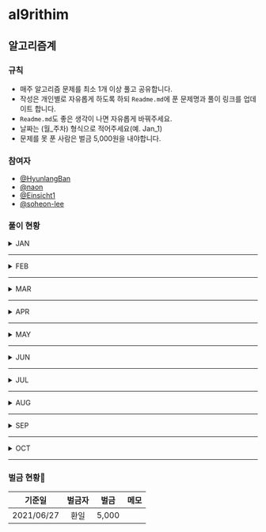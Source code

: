 # al9rithim
## 알고리즘계
### 규칙
- 매주 알고리즘 문제를 최소 1개 이상 풀고 공유합니다.
- 작성은 개인별로 자유롭게 하도록 하되 `Readme.md`에 푼 문제명과 풀이 링크를 업데이트 합니다. 
- `Readme.md`도 좋은 생각이 나면 자유롭게 바꿔주세요.
- 날짜는 (월_주차) 형식으로 적어주세요(예. Jan_1)
- 문제를 못 푼 사람은 벌금 5,000원을 내야합니다.

### 참여자
- [@HyunlangBan](https://github.com/HyunlangBan)
- [@naon](https://github.com/nanaon)
- [@Einsicht1](https://github.com/Einsicht1)
- [@soheon-lee](https://github.com/soheon-lee)

### 풀이 현황

<details>
<summary>JAN</summary>

|날짜|작성자|문제|
|:---:|:---:|:---:|
|JAN-5|[@HyunlangBan](https://github.com/HyunlangBan)|[백준_2012_등수매기기](hyunlang_ban/bj_2012_등수매기기.md)
| |[@naon](https://github.com/nanaon)|[프로그래머스_완주하지_못한_선수](naon_jeong/programmers_42576.py)|
| |[@Einsicht1](https://github.com/Einsicht1)|[프로그래머스 문자열 내림차순으로 배치하기](hwanil_kim/first_week.md)|
| | |[프로그래머스 나누어 떨어지는 숫자 배열](hwanil_kim/first_week.md) |

</details>

---

<details>
<summary>FEB</summary>

|날짜|작성자|문제|
|:---:|:---:|:---:|
|FEB-1|[@Einsicht1](https://github.com/Einsicht1)|[프로그래머스 같은 숫자는 싫어](hwanil_kim/first_week.md)| 
| | |[프로그래머스 모의고사](hwanil_kim/first_week.md)| 
| | |[회문 만들기](hwanil_kim/first_week.md)| 
| | |[프로그래머스 짝수와 홀수](hwanil_kim/second_week.md)| 
| | |[프로그래머스 약수의 합](hwanil_kim/second_week.md)| 
| | |[프로그래머스 직사각형 별찍기](hwanil_kim/second_week.md)| 
| | |[프로그래머스 핸드폰번호 가리기](hwanil_kim/second_week.md)| 
| | |[프로그래머스 자릿수 더하기](hwanil_kim/second_week.md)| 
| | |[프로그래머스 평균 구하기](hwanil_kim/second_week.md)| 
| | |[프로그래머스 시저 암호](hwanil_kim/second_week.md)| 
| | |[프로그래머스 이상한 문자 만들기](hwanil_kim/second_week.md)| 
| | |[프로그래머스 자연수 뒤집어 배열로 만들기](hwanil_kim/second_week.md)| 
| | |[프로그래머스 정수 제곱근 판별](hwanil_kim/second_week.md)| 
| |[@HyunlangBan](https://github.com/HyunlangBan)|[백준_1092_배](hyunlang_ban/bj_1092_배.md)|
| |[@naon](https://github.com/nanaon)|[프로그래머스 수박수박수박수박수박수?](naon_jeong/programmers_12922.py)|
|FEB-2|[@Einsicht1](https://github.com/Einsicht1)|[행열의 덧셈](hwanil_kim/week3.md)| 
| | |[x만큼 간격이 있는 n개의 숫자](hwanil_kim/second_week.md)| 
| | |[하샤드 수](hwanil_kim/second_week.md)| 
| | |[제일 작은 수 제거하기](hwanil_kim/second_week.md)| 
| | |[제일 작은 수 제거하기](hwanil_kim/second_week.md)| 
| | |[콜라츠 추측](hwanil_kim/second_week.md)| 
| | |[두 개 뽑아서 더하기](hwanil_kim/second_week.md)| 
| | |[크레인 인형뽑기 게임](hwanil_kim/second_week.md)| 
| |[@HyunlangBan](https://github.com/HyunlangBan)|[백준_2212_센서](hyunlang_ban/bj_2212_센서.md)|
| |[@naon](https://github.com/nanaon)|[프로그래머스_가운데 글자 가져오기](naon_jeong/programmers_12903.py)|
|FEB-3|[@Einsicht1](https://github.com/Einsicht1)|[체육복](hwanil_kim/week3.md)| 
| |[@naon](https://github.com/nanaon)|[프로그래머스_문자열 내 p와 y의 개수](naon_jeong/programmers_12916.py)|
| |[@HyunlangBan](https://github.com/HyunlangBan)|[백준_1461_도서관](hyunlang_ban/bj_1461_도서관.md)|
|FEB-4|[@HyunlangBan](https://github.com/HyunlangBan)|[백준_1781_컵라면](hyunlang_ban/bj_1781_컵라면.md)|
| |[@naon](https://github.com/nanaon)|[프로그래머스_문자열 다루기 기본](naon_jeong/programmers_12918.py)|

</details>

---

<details>
<summary>MAR</summary>

|날짜|작성자|문제|
|:---:|:---:|:---:|
|MAR-1|[@HyunlangBan](https://github.com/HyunlangBan)|[백준_9663_N-Queen](hyunlang_ban/bj_9663_N-Queen.md)|
| |[@soheon-lee](https://github.com/soheon-lee)|[프로그래머스 level1](soheon_lee/0307/0307_algoritm.py)|
| |[@naon](https://github.com/nanaon)|[프로그래머스_서울에서 김서방 찾기](naon_jeong/programmers_12919.py)|
|MAR-2|[@HyunlangBan](https://github.com/HyunlangBan)|[백준_1987_알파벳](hyunlang_ban/bj_1987_알파벳.md)|
| |[@naon](https://github.com/nanaon)|[프로그래머스_문자열을 정수로 바꾸기](naon_jeong/programmers_12925.py)|
| |[@Einsicht1](https://github.com/Einsicht1)|[소수찾기](hwanil_kim/week5.md)|
| | |[문자열 내 마음대로 정렬하기](hwanil_kim/week5.md)|
|MAR-3|[@naon](https://github.com/nanaon)|[프로그래머스_제일 작은 수 제거하기](naon_jeong/programmers_12935.py)|
| |[@HyunlangBan](https://github.com/HyunlangBan)|[백준_1759_암호만들기](hyunlang_ban/bj_1759_암호만들기.md)|
| |[@Einsicht1](https://github.com/Einsicht1)|[최대공약수와 최소공배수](hwanil_kim/week5.md)|
|MAR-4|[@naon](https://github.com/nanaon)|[프로그래머스_직사각형 별찍기](naon_jeong/programmers_12969.py)|
| |[@HyunlangBan](https://github.com/HyunlangBan)|[백준_5719_거의최단경로](hyunlang_ban/bj_5719_거의최단경로.md)|
| |[@soheon-lee](https://github.com/soheon-lee)|[프로그래머스_크레인_인형뽑기_게임](soheon_lee/0328_kakao_cranes.py)|

</details>

---

<details>
<summary>APR</summary>

|날짜|작성자|문제|메모|
|:---:|:---:|:---:|:---:|
|APR-1|[@HyunlangBan](https://github.com/HyunlangBan)|[백준_1774_우주신과의_교감](hyunlang_ban/bj_1774_우주신과의교감.md)|
| |[@soheon-lee](https://github.com/soheon-lee)|[프로그래머스_마라톤완주](soheon_lee/0404_marathon_collecionts.py)|`collections` 모듈을 배움.
| |[@Einsicht1](https://github.com/Einsicht1)|[간단한 이진탐색 구현](hwanil_kim/week6.md)|
| |[@naon](https://github.com/nanaon)|[프로그래머스_두 정수 사이의 합](naon_jeong/programmers_12912.py)|
|APR-2|[@Einsicht1](https://github.com/Einsicht1)|[재귀 삼각함수](hwanil_kim/week7.md)|
| |[@Einsicht1](https://github.com/Einsicht1)|[자릿수의 합 재귀(코드잇 문제)](hwanil_kim/week7.md)|
| |[@Einsicht1](https://github.com/Einsicht1)|[리스트 뒤집기 재귀(코드잇 문제)](hwanil_kim/week7.md)|
| |[@Einsicht1](https://github.com/Einsicht1)|[하노이의 탑](hwanil_kim/week7.md)|
| |[@Einsicht1](https://github.com/Einsicht1)|[가까운 매장 찾기](hwanil_kim/week7.md)|
| |[@Einsicht1](https://github.com/Einsicht1)|[강남역 폭우](hwanil_kim/week7.md)|
| |[@Einsicht1](https://github.com/Einsicht1)|[1 ~ n까지의 합(divide and conquer 방식)](hwanil_kim/week7.md)|
| |[@Einsicht1](https://github.com/Einsicht1)|[divide and conquer로 merge sort 구현하기)](hwanil_kim/week7.md)|
| |[@naon](https://github.com/nanaon)|[프로그래머스_K번째수](naon_jeong/programmers_42748.py)|
| |[@HyunlangBan](https://github.com/HyunlangBan)|[백준_1697_숨바꼭질](hyunlang_ban/bj_1697_숨바꼭질.md)|
|APR-3|[@Einsicht1](https://github.com/Einsicht1)|[최소 동전으로 거슬러 주기(greedy algorithm)](hwanil_kim/week8.md)|
| |[@naon](https://github.com/nanaon)|[프로그래머스_타겟 넘버](naon_jeong/programmers_43165.py)|
| |[@naon](https://github.com/nanaon)|[프로그래머스_모의고사](naon_jeong/programmers_42840.py)|
| |[@Einsicht1](https://github.com/Einsicht1)|[최소 벌금](hwanil_kim/week8.md)|
| |[@HyunlangBan](https://github.com/HyunlangBan)|[백준_2606_바이러스](hyunlang_ban/bj_2606_바이러스.md)|
| |[@soheon-lee](https://github.com/soheon-lee)|[프로그래머스 다트게임](soheon_lee/0418_dartgame.py)|
|APR-4|[@naon](https://github.com/nanaon)|[백준_프린터 큐](naon_jeong/boj_1966.py)|
| |[@naon](https://github.com/nanaon)|[백준_키로거](naon_jeong/boj_5397.py)|
| |[@naon](https://github.com/nanaon)|[백준_수 찾기](naon_jeong/boj_1920.py)|
| |[@naon](https://github.com/nanaon)|[백준_수 정렬하기2](naon_jeong/boj_2751.py)|
| |[@soheon-lee](https://github.com/soheon-lee)|[프로그래머스_2016년요일](soheon_lee/0425_2016.py)|
| |[@Einsicht1](https://github.com/Einsicht1)|[신규 아이디 추천](hwanil_kim/week9.md)|
| |[@HyunlangBan](https://github.com/HyunlangBan)|[백준_1012_유기농배추](hyunlang_ban/bj_1012_유기농배추.md)|
|APR-5|[@Einsicht1](https:/github.com/Einsicht1)|[2016년(프로그래머스)](hwanil_kim/week10.md)|
| |[@Einsicht1](https:/github.com/Einsicht1)|[예산(프로그래머스)](hwanil_kim/week10.md)|
| |[@Einsicht1](https:/github.com/Einsicht1)|[내적(프로그래머스)](hwanil_kim/week10.md)|
| |[@Einsicht1](https:/github.com/Einsicht1)|[음양 더하기(프로그래머스)](hwanil_kim/week10.md)|
| |[@Einsicht1](https:/github.com/Einsicht1)|[폰켓몬(프로그래머스)](hwanil_kim/week10.md)|
| |[@naon](https://github.com/nanaon)|[백준_공유기 설치](naon_jeong/boj_2110.py)|
| |[@naon](https://github.com/nanaon)|[프로그래머스_가장 큰 수](naon_jeong/programmers_42746.py)|
| |[@HyunlangBan](https://github.com/HyunlangBan)|[백준_1325_효율적인해킹](hyunlang_ban/bj_1325_효율적인해킹.md)|
| |[@soheon-lee](https://github.com/soheon-lee)|[음양조합](soheon_lee/0502_plusminus.js)|
| |[@Einsicht1](https:/github.com/Einsicht1)|[실패율(프로그래머스)](hwanil_kim/week10.md)|

</details>

---

<details>
<summary>MAY</summary>

|날짜|작성자|문제|메모|
|:---:|:---:|:---:|:---:|
|MAY-1|[@naon](https://github.com/nanaon)|[백준_트로피 진열](naon_jeong/boj_1668.py)|
| |[@Einsicht1](https:/github.com/Einsicht1)|[트리 순회(in-order)](hwanil_kim/week11.md)|
|MAY-2|[@HyunlangBan](https://github.com/HyunlangBan)|[백준_10282_해킹](hyunlang_ban/bj_10282_해킹.md)|
| |[@naon](https://github.com/nanaon)|[백준_나이순 정렬](naon_jeong/boj_10814.py)|
|MAY-3|[@soheon-lee](https://github.com/soheon-lee)|[BigOnotationExample](soheon_lee/0522_prefixAverageSummating.js)|
| |[@HyunlangBan](https://github.com/HyunlangBan)|[백준_2012_등수매기기](hyunlang_ban/bj_2012_등수매기기.md)|복습|
|MAY-4|[@naon](https://github.com/nanaon)|[백준_피보나치 수](naon_jeong/boj_2747.py)|
| |[@soheon-lee](https://github.com/soheon-lee)|[HashTable](soheon_lee/0525_hashTable_sumOfUniqueEntries.js)|자료구조|
| |[@HyunlangBan](https://github.com/HyunlangBan)|[백준_1092_배](hyunlang_ban/bj_1092_배.md)|복습|
</details>

---

<details>
<summary>JUN</summary>

|날짜|작성자|문제|메모|
|:---:|:---:|:---:|:---:|
|JUN-1|[@soheon-lee](https://github.com/soheon-lee)|[Stack 구현](soheon_lee/0601_stack.js)|자료구조-스택|
| |[@Einsicht1](https:/github.com/Einsicht1)|[백준-제로(10773)](hwanil_kim/week12.md)|스택|
| |[@naon](https://github.com/nanaon)|[백준_좌표 정렬하기](naon_jeong/boj_11650.py)|정렬|
| |[@HyunlangBan](https://github.com/HyunlangBan)|[백준_2212_센서](hyunlang_ban/bj_2212_센서.md)|복습|
|JUN-2|[@naon](https://github.com/nanaon)|[백준_OX퀴즈](naon_jeong/boj_8958.py)|문자열|
| |[@soheon-lee](https://github.com/soheon-lee)|[자료구조 graph](soheon_lee/0608_graph.js)|자료구조 - 그래프|
| |[@soheon-lee](https://github.com/soheon-lee)|[알고리즘 recursion_bfs](soheon_lee/0612_bfs.js)|알고리즘 - 재귀|
| |[@HyunlangBan](https://github.com/HyunlangBan)|[백준_1461_도서관](hyunlang_ban/bj_1461_도서관.md)|복습|
|JUN-3|[@HyunlangBan](https://github.com/HyunlangBan)|[백준_1781_컵라면](hyunlang_ban/bj_1781_컵라면.md)|복습|
| |[@naon](https://github.com/nanaon)|[백준_평균은 넘겠지](naon_jeong/boj_4344.py)|1차원 배열|
| |[@soheon-lee](https://github.com/soheon-lee)|[백준_평균은 넘겠](soheon_lee/0619_sorting.js)||
|JUN-4|[@Einsicht1](https:/github.com/Einsicht1)|[프로그래머스-약수의 개수와 덧셈)](hwanil_kim/week13.md)|약수|
| |[@naon](https://github.com/nanaon)|[백준_수 정렬하기 3](naon_jeong/boj_10989.py)|정렬|

</details>

---

<details>
<summary>JUL</summary>

|날짜|작성자|문제|메모|
|:---:|:---:|:---:|:---:|
|JUL-1|[@naon](https://github.com/nanaon)|[백준 단어의 개수](naon_jeong/boj_1152.py)|문자열|
| |[@HyunlangBan](https://github.com/HyunlangBan)|[백준_5719_거의최단경로](hyunlang_ban/bj_5719_거의최단경로.md)|복습|
|JUL-2|[@naon](https://github.com/nanaon)|[백준_손익분기점](naon_jeong/boj_1712.py)|기본 수학|
| |[@HyunlangBan](https://github.com/HyunlangBan)|[백준_1759_암호만들기](hyunlang_ban/bj_1759_암호만들기.md)|복습|
| |[@soheon-lee](https://github.com/soheon-lee)|[로또로또](soheon_lee/0711_lotto.js)|프로그래머스_levle1|
|JUL-3|[@Einsicht1](https:/github.com/Einsicht1)|[프로그래머스-전화번호 목록)](hwanil_kim/week14.md)|해쉬|
| |[@naon](https://github.com/nanaon)|[백준_벌집](naon_jeong/boj_2292.py)|기본 수학|
| |[@HyunlangBan](https://github.com/HyunlangBan)|[백준_1774_우주신과의교감](hyunlang_ban/bj_1774_우주신과의교감.md)|복습|
|JUL-4|[@Einsicht1](https:/github.com/Einsicht1)|[프로그래머스-위장)](hwanil_kim/week15.md)|해쉬|
| |[@Einsicht1](https:/github.com/Einsicht1)|[프로그래머스-베스트앨범)](hwanil_kim/week15.md)|해쉬|
| |[@naon](https://github.com/nanaon)|[백준_분수찾기](naon_jeong/boj_1193.py)|기본 수학|
| |[@HyunlangBan](https://github.com/HyunlangBan)|[백준_9663_N-Queen](hyunlang_ban/bj_9663_N-Queen.md)|복습|
|JUL-5|[@naon](https://github.com/nanaon)|[백준_달팽이는 올라가고 싶다](naon_jeong/boj_2869.py)|기본 수학|
| |[@HyunlangBan](https://github.com/HyunlangBan)|[백준_1987_알파벳](hyunlang_ban/bj_1987_알파벳.md)|복습|
| |[@Einsicht1](https:/github.com/Einsicht1)|[leetcode-136. Single Number](hwanil_kim/week16.md)||
| |[@soheon_lee](https:/github.com/soheon-lee)|[Programmers Keypad](soheon_lee/0801_keypad.js)||

</details>

---

<details>
<summary>AUG</summary>

|날짜|작성자|문제|메모|
|:---:|:---:|:---:|:---:|
|AUG-1|[@Einsicht1](https:/github.com/Einsicht1)|[leetcode-20. valid parentheses](hwanil_kim/week17.md)||
| |[@Einsicht1](https:/github.com/Einsicht1)|[leetcode-14. Longest Common Prefix](hwanil_kim/week17.md)||
| |[@naon](https://github.com/nanaon)|[백준_ACM 호텔](naon_jeong/boj_10250.py)|기본 수학|
| |[@HyunlangBan](https://github.com/HyunlangBan)|[백준_10989_수정렬하기](https://github.com/HyunlangBan/algorithms_reviews/blob/master/%EB%B0%B1%EC%A4%80_10989_%EC%88%98%EC%A0%95%EB%A0%AC%ED%95%98%EA%B8%B03.md)|복습|
| |[@HyunlangBan](https://github.com/HyunlangBan)|[백준_11650_좌표정렬하기](https://github.com/HyunlangBan/algorithms_reviews/blob/master/%EB%B0%B1%EC%A4%80_11650_%EC%A2%8C%ED%91%9C%EC%A0%95%EB%A0%AC%ED%95%98%EA%B8%B0.md)|복습|
|AUG-2|[@Einsicht1](https:/github.com/Einsicht1)|[백준_1874_스택수열](hwanil_kim/week18.md)||
| |[@soheon-lee](https:/github.com/soheon-lee)|[백준_1874_스택수열](soheon_lee/0815_budget.js)||
| |[@HyunlangBan](https://github.com/HyunlangBan)|[백준_1874_스택수열](https://github.com/HyunlangBan/algorithms_reviews/blob/master/%EB%B0%B1%EC%A4%80_1874_%EC%8A%A4%ED%83%9D%EC%88%98%EC%97%B4.md)|복습|
| |[@naon](https://github.com/nanaon)|[백준_부녀회장이 될테야](naon_jeong/boj_2775.py)|기본 수학|
|AUG-3|[@Einsicht1](https:/github.com/Einsicht1)|[백준_1966 프린터 큐](hwanil_kim/week19.md)||
| |[@Einsicht1](https:/github.com/Einsicht1)|[백준_5397 키로거](hwanil_kim/week19.md)||
| |[@Einsicht1](https:/github.com/Einsicht1)|[백준_10930 SHA-256](hwanil_kim/week19.md)||
| |[@Einsicht1](https:/github.com/Einsicht1)|[백준_1920 수 찾기](hwanil_kim/week19.md)||
| |[@naon](https://github.com/nanaon)|[HackerRank_Write a function](naon_jeong/hackerrank_write-a-function.py)||
| |[@soheon-lee](https://github.com/soheon-lee)|[체육복 빌려주기](soheon_lee/0822_PE.js)|와 다른 사람풀이 소름 ...|
| |[@HyunlangBan](https://github.com/HyunlangBan)|[백준_2747_재귀함수](https://github.com/HyunlangBan/algorithms_reviews/blob/master/%EB%B0%B1%EC%A4%80_2747_%ED%94%BC%EB%B3%B4%EB%82%98%EC%B9%98%EC%88%98.md)|복습|
|AUG-4|[@naon](https://github.com/nanaon)|[HackerRank_Nested Lists](naon_jeong/hackerrank_nested-lists.py)||
| |[@HyunlangBan](https://github.com/HyunlangBan)|[백준_1668_트로피진열](https://github.com/HyunlangBan/algorithms_reviews/blob/master/%EB%B0%B1%EC%A4%80_2747_%ED%94%BC%EB%B3%B4%EB%82%98%EC%B9%98%EC%88%98.md)|복습|

</details>

---

<details>
<summary>SEP</summary>

|날짜|작성자|문제|메모|
|:---:|:---:|:---:|:---:|
|SEP-1|[@Einsicht1](https:/github.com/Einsicht1)|[프로그래머스 오픈채팅방](hwanil_kim/week20.md)||
| |[@Einsicht1](https:/github.com/Einsicht1)|[프로그래머스 숫자 문자열과 영단어](hwanil_kim/week20.md)||
| |[@naon](https://github.com/nanaon)|[HackerRank_List Comprehensions](naon_jeong/hackerrank_list-comprehensions.py)||
| |[@HyunlangBan](https://github.com/HyunlangBan)|[백준_4195_친구네트워크](https://github.com/HyunlangBan/algorithms_reviews/blob/master/%EB%B0%B1%EC%A4%80_4195_%EC%B9%9C%EA%B5%AC%EB%84%A4%ED%8A%B8%EC%9B%8C%ED%81%AC.md)|복습|
| |[@soheon-lee](https://github.com/soheon-lee)|[프로그래머스_상호평가](soheon_lee/0905_test_pass.js)|복습|
|SEP-2|[@naon](https://github.com/nanaon)|[HackerRank_Find the Runner-up Score!](naon_jeong/hackerrank_find-the-runner-up-score.py)||
| |[@naon](https://github.com/nanaon)|[HackerRank_Finding the precentage](naon_jeong/hackerrank_finding-the-percentage.py)||
| |[@Einsicht1](https:/github.com/Einsicht1)|[프로그래머스 가장 큰 수](hwanil_kim/week21.md)||
|SEP-3|[@HyunlangBan](https://github.com/HyunlangBan)|[백준_7490_0만들기](https://github.com/HyunlangBan/algorithms_reviews/blob/master/%EB%B0%B1%EC%A4%80_7490_0%EB%A7%8C%EB%93%A4%EA%B8%B0.md)|복습|
|SEP-4|[@Einsicht1](https://github.com/Einsicht1)|[프로그래머스 JadenCase 문자열 만들기](hwanil_kim/week22.md)||
| |[@Einsicht1](https://github.com/Einsicht1)|[프로그래머스 최댓값과 최솟값](hwanil_kim/week22.md)||
| |[@Einsicht1](https://github.com/Einsicht1)|[프로그래머스 최솟값 만들기](hwanil_kim/week22.md)||
| |[@naon](https://github.com/nanaon)|[HackerRank_Lists](naon_jeong/hackerrank_lists.py)||
| |[@soheon-lee](https://github.com/soheon-lee)|[모의고사](soheon_lee/0926_moigosa.js)||
| |[@HyunlangBan](https://github.com/HyunlangBan)|[백준_2110_공유기설치](https://github.com/HyunlangBan/algorithms_reviews/blob/master/%EB%B0%B1%EC%A4%80_2110_%EA%B3%B5%EC%9C%A0%EA%B8%B0%EC%84%A4%EC%B9%98.md)|복습|

</details>

---

<details>
<summary>OCT</summary>

|날짜|작성자|문제|메모|
|:---:|:---:|:---:|:---:|
|OCT-1|[@HyunlangBan](https://github.com/HyunlangBan)|[백준_1074_Z](https://github.com/HyunlangBan/algorithms_reviews/blob/master/%EB%B0%B1%EC%A4%80_1074_Z.md)|복습|
| |[@naon](https://github.com/nanaon)|[HackerRank_Design-Door-Mat](naon_jeong/hackerrank_design-door-mat.py)||
|OCT-2|[@naon](https://github.com/nanaon)|[HackerRank_sWAP cASE](naon_jeong/hackerrank_swap-case.py)||
| |[@HyunlangBan](https://github.com/HyunlangBan)|[백준_2250_트리의높이와너비](https://github.com/HyunlangBan/algorithms_reviews/blob/master/%EB%B0%B1%EC%A4%80_2250_%ED%8A%B8%EB%A6%AC%EC%9D%98%EB%86%92%EC%9D%B4%EC%99%80%EB%84%88%EB%B9%84.md)|복습|
  
  
  
  
</details>

---
### 벌금 현황🚨 
|기준일|벌금자|벌금|메모|
|:---:|:---:|:---:|:---:|
|2021/06/27|환일|5,000||
